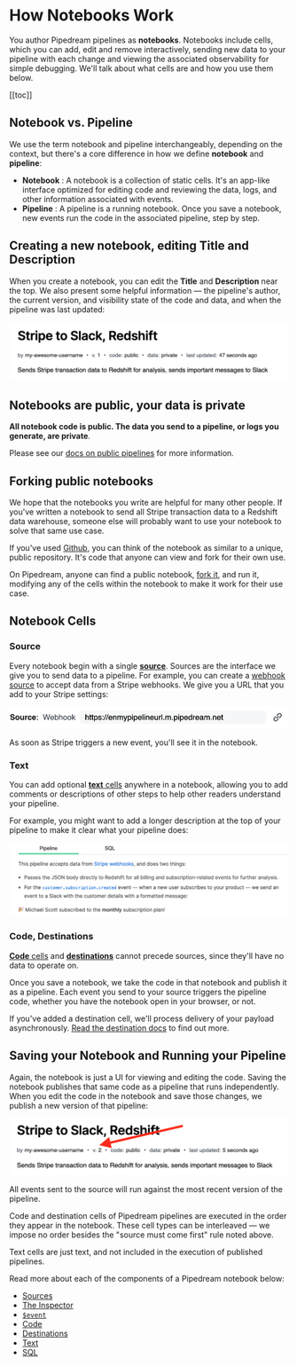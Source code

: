 # How Notebooks Work

You author Pipedream pipelines as **notebooks**. Notebooks include cells, which you can add, edit and remove interactively, sending new data to your pipeline with each change and viewing the associated observability for simple debugging. We'll talk about what cells are and how you use them below.

[[toc]]

## Notebook vs. Pipeline

We use the term notebook and pipeline interchangeably, depending on the context, but there's a core difference in how we define **notebook** and **pipeline**:

- **Notebook** : A notebook is a collection of static cells. It's an app-like interface optimized for editing code and reviewing the data, logs, and other information associated with events.
- **Pipeline** : A pipeline is a running notebook. Once you save a notebook, new events run the code in the associated pipeline, step by step.

## Creating a new notebook, editing Title and Description

When you create a notebook, you can edit the **Title** and **Description** near the top. We also present some helpful information — the pipeline's author, the current version, and visibility state of the code and data, and when the pipeline was last updated:

<div>
<img alt="Pipeline title and description" src="./images/pipeline.png">
</div>

## Notebooks are public, your data is private

**All notebook code is public. The data you send to a pipeline, or logs you generate, are private**.

Please see our [docs on public pipelines](/public-pipelines/) for more information.

## Forking public notebooks

We hope that the notebooks you write are helpful for many other people. If you've written a notebook to send all Stripe transaction data to a Redshift data warehouse, someone else will probably want to use your notebook to solve that same use case.

If you've used [Github](https://github.com/), you can think of the notebook as similar to a unique, public repository. It's code that anyone can view and fork for their own use.

On Pipedream, anyone can find a public notebook, [fork it](/notebook/fork/), and run it, modifying any of the cells within the notebook to make it work for their use case.

## Notebook Cells

### Source

Every notebook begin with a single [**source**](/notebook/sources/). Sources are the interface we give you to send data to a pipeline. For example, you can create a [webhook source](/notebook/sources/#webhook-sources) to accept data from a Stripe webhooks. We give you a URL that you add to your Stripe settings:

<div>
<img alt="New source URL" src="./images/new-pipeline-url.png">
</div>

As soon as Stripe triggers a new event, you'll see it in the notebook.

### Text

You can add optional [**text** cells](/notebook/text/) anywhere in a notebook, allowing you to add comments or descriptions of other steps to help other readers understand your pipeline.

For example, you might want to add a longer description at the top of your pipeline to make it clear what your pipeline does:

<div>
<img alt="Text description" src="./images/text-description.png">
</div>

### Code, Destinations

[**Code** cells](/notebook/code/) and [**destinations**](/notebook/destinations/) cannot precede sources, since they'll have no data to operate on.

Once you save a notebook, we take the code in that notebook and publish it as a pipeline. Each event you send to your source triggers the pipeline code, whether you have the notebook open in your browser, or not.

If you've added a destination cell, we'll process delivery of your payload asynchronously. [Read the destination docs](/notebook/destinations/) to find out more.

## Saving your Notebook and Running your Pipeline

Again, the notebook is just a UI for viewing and editing the code. Saving the notebook publishes that same code as a pipeline that runs independently. When you edit the code in the notebook and save those changes, we publish a new version of that pipeline:

<div>
<img alt="Pipeline version" src="./images/pipeline-version.png">
</div>

All events sent to the source will run against the most recent version of the pipeline.

Code and destination cells of Pipedream pipelines are executed in the order they appear in the notebook. These cell types can be interleaved — we impose no order besides the "source must come first" rule noted above.

Text cells are just text, and not included in the execution of published pipelines.

Read more about each of the components of a Pipedream notebook below:

- [Sources](/notebook/sources/)
- [The Inspector](/notebook/inspector/)
- [`$event`](/notebook/dollar-event/)
- [Code](/notebook/code/)
- [Destinations](/notebook/destinations/)
- [Text](/notebook/text/)
- [SQL](/notebook/sql/)
